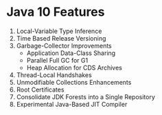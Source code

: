 # Java 10 Features

1. Local-Variable Type Inference
2. Time Based Release Versioning
3. Garbage-Collector Improvements
   - Application Data-Class Sharing
   - Parallel Full GC for G1
   - Heap Allocation for CDS Archives
4. Thread-Local Handshakes
5. Unmodifiable Collections Enhancements
6. Root Certificates
7. Consolidate JDK Forests into a Single Repository
8. Experimental Java-Based JIT Compiler